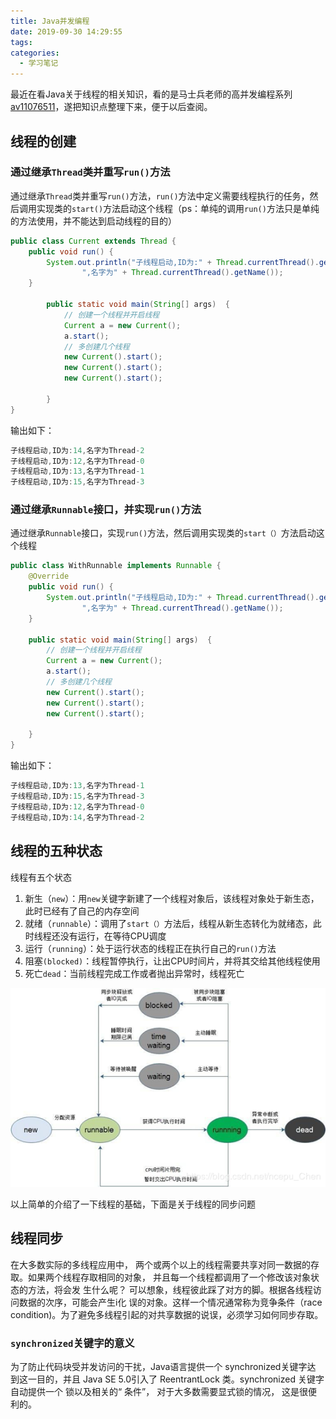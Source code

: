 ```yaml
---
title: Java并发编程
date: 2019-09-30 14:29:55
tags:
categories:
  - 学习笔记
---
```

最近在看Java关于线程的相关知识，看的是马士兵老师的高并发编程系列[av11076511](https://www.bilibili.com/video/av11076511)，遂把知识点整理下来，便于以后查阅。

<!--more-->



## 线程的创建

### 通过继承`Thread`类并重写`run()`方法

通过继承`Thread`类并重写`run()`方法，`run()`方法中定义需要线程执行的任务，然后调用实现类的`start()`方法启动这个线程（ps：单纯的调用`run()`方法只是单纯的方法使用，并不能达到启动线程的目的）

```java
public class Current extends Thread {
    public void run() {
        System.out.println("子线程启动,ID为:" + Thread.currentThread().getId() +
                ",名字为" + Thread.currentThread().getName());
    }

        public static void main(String[] args)  {
            // 创建一个线程并开启线程
            Current a = new Current();
            a.start();
            // 多创建几个线程
            new Current().start();
            new Current().start();
            new Current().start();

        }
}
```

输出如下：

```java
子线程启动,ID为:14,名字为Thread-2
子线程启动,ID为:12,名字为Thread-0
子线程启动,ID为:13,名字为Thread-1
子线程启动,ID为:15,名字为Thread-3
```

### 通过继承`Runnable`接口，并实现`run()`方法

通过继承`Runnable`接口，实现`run()`方法，然后调用实现类的`start（）`方法启动这个线程

```java
public class WithRunnable implements Runnable {
    @Override
    public void run() {
        System.out.println("子线程启动,ID为:" + Thread.currentThread().getId() +
                ",名字为" + Thread.currentThread().getName());
    }

    public static void main(String[] args)  {
        // 创建一个线程并开启线程
        Current a = new Current();
        a.start();
        // 多创建几个线程
        new Current().start();
        new Current().start();
        new Current().start();

    }
}
```

输出如下：

```java
子线程启动,ID为:13,名字为Thread-1
子线程启动,ID为:15,名字为Thread-3
子线程启动,ID为:12,名字为Thread-0
子线程启动,ID为:14,名字为Thread-2
```

## 线程的五种状态

线程有五个状态

1. 新生（`new`）：用`new`关键字新建了一个线程对象后，该线程对象处于新生态，此时已经有了自己的内存空间
2. 就绪（`runnable`）：调用了`start（）`方法后，线程从新生态转化为就绪态，此时线程还没有运行，在等待CPU调度
3. 运行（`running`）：处于运行状态的线程正在执行自己的`run()`方法
4. 阻塞`(blocked)`：线程暂停执行，让出CPU时间片，并将其交给其他线程使用
5. 死亡`dead`：当前线程完成工作或者抛出异常时，线程死亡

![线程的状态](../images/xiancheng.png)

以上简单的介绍了一下线程的基础，下面是关于线程的同步问题

## 线程同步

在大多数实际的多线程应用中， 两个或两个以上的线程需要共享对同一数据的存取。如果两个线程存取相同的对象， 并且每一个线程都调用了一个修改该对象状态的方法，将会发 生什么呢？ 可以想象，线程彼此踩了对方的脚。根据各线程访问数据的次序，可能会产生i化 误的对象。这样一个情况通常称为竞争条件（race condition)。为了避免多线程引起的对共享数据的说误，必须学习如何同步存取。

### `synchronized`关键字的意义

为了防止代码块受并发访问的干扰，Java语言提供一个 synchronized关键字达 到这一目的，并且 Java SE 5.0引入了 ReentrantLock 类。synchronized 关键字自动提供一个 锁以及相关的“ 条件”， 对于大多数需要显式锁的情况， 这是很便利的。

